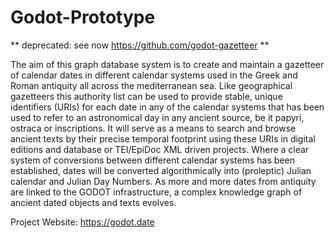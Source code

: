 # Godot-Prototype

** deprecated: see now https://github.com/godot-gazetteer **

The aim of this graph database system is to create and maintain a gazetteer of calendar dates in different calendar systems used in the Greek and Roman antiquity all across the mediterranean sea. Like geographical gazetteers this authority list can be used to provide stable, unique identifiers (URIs) for each date in any of the calendar systems that has been used to refer to an astronomical day in any ancient source, be it papyri, ostraca or inscriptions. It will serve as a means to search and browse ancient texts by their precise temporal footprint using these URIs in digital editions and database or TEI/EpiDoc XML driven projects. 
Where a clear system of conversions between different calendar systems has been established, dates will be converted algorithmically into (proleptic) Julian calendar and Julian Day Numbers. As more and more dates from antiquity are linked to the GODOT infrastructure, a complex knowledge graph of ancient dated objects and texts evolves.

Project Website: https://godot.date
